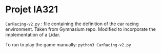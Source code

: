 # Projet IA321

`CarRacing-v2.py` : file containing the definition of the car racing environment. Taken from Gymnasium repo. Modified to incorporate the implementation of a Lidar. 

To run to play the game manually: 
`python3 CarRacing-v2.py` 